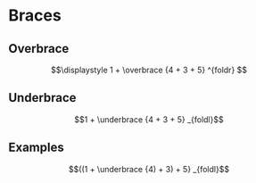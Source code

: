 # Braces

## Overbrace

$$\displaystyle
1 + \overbrace {4 + 3 + 5} ^{foldr}
$$


## Underbrace

$$1 + \underbrace {4 + 3 + 5} _{foldl}$$


## Examples

$$((1 + \underbrace {4) + 3) + 5} _{foldl}$$
